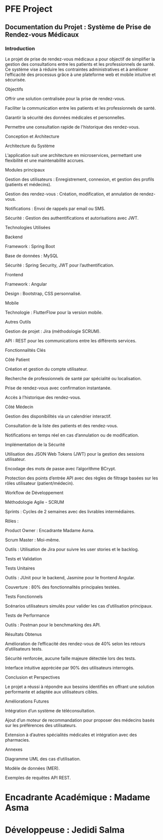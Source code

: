 # PFE Project
## Documentation du Projet : Système de Prise de Rendez-vous Médicaux

### Introduction

Le projet de prise de rendez-vous médicaux a pour objectif de simplifier la gestion des consultations entre les patients et les professionnels de santé. Ce système vise à réduire les contraintes administratives et à améliorer l’efficacité des processus grâce à une plateforme web et mobile intuitive et sécurisée.

Objectifs

Offrir une solution centralisée pour la prise de rendez-vous.

Faciliter la communication entre les patients et les professionnels de santé.

Garantir la sécurité des données médicales et personnelles.

Permettre une consultation rapide de l'historique des rendez-vous.

Conception et Architecture

Architecture du Système

L’application suit une architecture en microservices, permettant une flexibilité et une maintenabilité accrues.

Modules principaux

Gestion des utilisateurs : Enregistrement, connexion, et gestion des profils (patients et médecins).

Gestion des rendez-vous : Création, modification, et annulation de rendez-vous.

Notifications : Envoi de rappels par email ou SMS.

Sécurité : Gestion des authentifications et autorisations avec JWT.

Technologies Utilisées

Backend

Framework : Spring Boot

Base de données : MySQL

Sécurité : Spring Security, JWT pour l’authentification.

Frontend

Framework : Angular

Design : Bootstrap, CSS personnalisé.

Mobile

Technologie : FlutterFlow pour la version mobile.

Autres Outils

Gestion de projet : Jira (méthodologie SCRUM).

API : REST pour les communications entre les différents services.

Fonctionnalités Clés

Côté Patient

Création et gestion du compte utilisateur.

Recherche de professionnels de santé par spécialité ou localisation.

Prise de rendez-vous avec confirmation instantanée.

Accès à l’historique des rendez-vous.

Côté Médecin

Gestion des disponibilités via un calendrier interactif.

Consultation de la liste des patients et des rendez-vous.

Notifications en temps réel en cas d’annulation ou de modification.

Implémentation de la Sécurité

Utilisation des JSON Web Tokens (JWT) pour la gestion des sessions utilisateur.

Encodage des mots de passe avec l’algorithme BCrypt.

Protection des points d’entrée API avec des règles de filtrage basées sur les rôles utilisateur (patient/médecin).

Workflow de Développement

Méthodologie Agile - SCRUM

Sprints : Cycles de 2 semaines avec des livrables intermédiaires.

Rôles :

Product Owner : Encadrante Madame Asma.

Scrum Master : Moi-même.

Outils : Utilisation de Jira pour suivre les user stories et le backlog.

Tests et Validation

Tests Unitaires

Outils : JUnit pour le backend, Jasmine pour le frontend Angular.

Couverture : 80% des fonctionnalités principales testées.

Tests Fonctionnels

Scénarios utilisateurs simulés pour valider les cas d’utilisation principaux.

Tests de Performance

Outils : Postman pour le benchmarking des API.

Résultats Obtenus

Amélioration de l’efficacité des rendez-vous de 40% selon les retours d’utilisateurs tests.

Sécurité renforcée, aucune faille majeure détectée lors des tests.

Interface intuitive appréciée par 90% des utilisateurs interrogés.

Conclusion et Perspectives

Le projet a réussi à répondre aux besoins identifiés en offrant une solution performante et adaptée aux utilisateurs cibles.

Améliorations Futures

Intégration d’un système de téléconsultation.

Ajout d’un moteur de recommandation pour proposer des médecins basés sur les préférences des utilisateurs.

Extension à d’autres spécialités médicales et intégration avec des pharmacies.

Annexes

Diagramme UML des cas d’utilisation.

Modèle de données (MER).

Exemples de requêtes API REST.

# Encadrante Académique : Madame Asma
# Développeuse : Jedidi Salma
